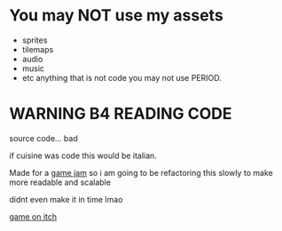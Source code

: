 # You may NOT use my assets
* sprites
* tilemaps
* audio
* music
* etc
  anything that is not code you may not use PERIOD.

# WARNING B4 READING CODE
source code... bad

if cuisine was code this would be italian.

Made for a [game jam](https://itch.io/jam/nukeaduck-gamejam) so i am going to be refactoring this slowly to make more readable and scalable

didnt even make it in time lmao

[game on itch](https://uncertawn.itch.io/duck-235)
